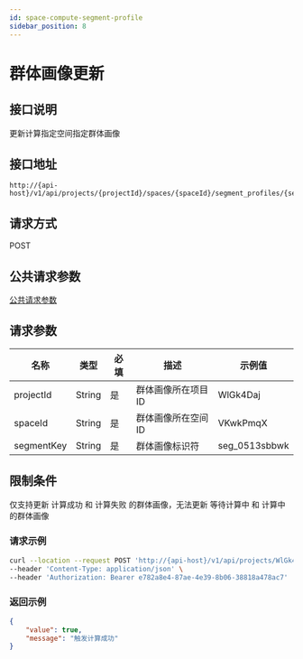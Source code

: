 ```yaml
---
id: space-compute-segment-profile
sidebar_position: 8
---
```


# 群体画像更新

## 接口说明

更新计算指定空间指定群体画像

## 接口地址

```
http://{api-host}/v1/api/projects/{projectId}/spaces/{spaceId}/segment_profiles/{segmentKey}/computes
```

## 请求方式

POST

## 公共请求参数

[公共请求参数](../../open-api#公共请求参数)

## 请求参数

| 名称      | 类型   | 必填 | 描述                 | 示例值        |
| --------- | ------ | ---- | -------------------- | ------------- |
| projectId  | String | 是   | 群体画像所在项目ID | WlGk4Daj |
| spaceId  | String | 是   | 群体画像所在空间ID | VKwkPmqX 
| segmentKey | String | 是   | 群体画像标识符 | seg_0513sbbwk |

## 限制条件

仅支持更新 计算成功 和 计算失败 的群体画像，无法更新 等待计算中 和 计算中 的群体画像

### 请求示例

```bash
curl --location --request POST 'http://{api-host}/v1/api/projects/WlGk4Daj/spaces/VKwkPmqX/segment_profiles/seg_0513sbbwk/computes' \
--header 'Content-Type: application/json' \
--header 'Authorization: Bearer e782a8e4-87ae-4e39-8b06-38818a478ac7' 
```

### 返回示例

```json
{
    "value": true,
    "message": "触发计算成功"
}
```